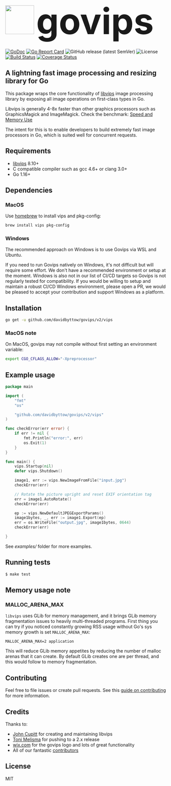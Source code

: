 # <img src="https://raw.githubusercontent.com/davidbyttow/govips/master/assets/SVG/govips.svg" width="90" height="90"> <span style="font-size: 4em;">govips</span>

[![GoDoc](https://godoc.org/github.com/davidbyttow/govips?status.svg)](https://pkg.go.dev/mod/github.com/davidbyttow/govips/v2) [![Go Report Card](https://goreportcard.com/badge/github.com/davidbyttow/govips)](https://goreportcard.com/badge/github.com/davidbyttow/govips) ![GitHub release (latest SemVer)](https://img.shields.io/github/v/release/davidbyttow/govips) ![License](https://img.shields.io/badge/license-MIT-blue.svg) [![Build Status](https://github.com/davidbyttow/govips/workflows/build/badge.svg)](https://github.com/davidbyttow/govips/actions) [![Coverage Status](https://img.shields.io/coveralls/github/davidbyttow/govips)](https://coveralls.io/github/davidbyttow/govips?branch=master)

## A lightning fast image processing and resizing library for Go

This package wraps the core functionality of [libvips](https://github.com/libvips/libvips) image processing library by exposing all image operations on first-class types in Go.

Libvips is generally 4-8x faster than other graphics processors such as GraphicsMagick and ImageMagick. Check the benchmark: [Speed and Memory Use](https://github.com/libvips/libvips/wiki/Speed-and-memory-use)

The intent for this is to enable developers to build extremely fast image processors in Go, which is suited well for concurrent requests.

## Requirements

-   [libvips](https://github.com/libvips/libvips) 8.10+
-   C compatible compiler such as gcc 4.6+ or clang 3.0+
-   Go 1.16+

## Dependencies

### MacOS

Use [homebrew](https://brew.sh/) to install vips and pkg-config:

```bash
brew install vips pkg-config
```

### Windows

The recommended approach on Windows is to use Govips via WSL and Ubuntu.

If you need to run Govips natively on Windows, it's not difficult but will require some effort. We don't have a recommended environment or setup at the moment. Windows is also not in our list of CI/CD targets so Govips is not regularly tested for compatibility. If you would be willing to setup and maintain a robust CI/CD Windows environment, please open a PR, we would be pleased to accept your contribution and support Windows as a platform.

## Installation

```bash
go get -u github.com/davidbyttow/govips/v2/vips
```

### MacOS note

On MacOS, govips may not compile without first setting an environment variable:

```bash
export CGO_CFLAGS_ALLOW="-Xpreprocessor"
```

## Example usage

```go
package main

import (
	"fmt"
	"os"

	"github.com/davidbyttow/govips/v2/vips"
)

func checkError(err error) {
	if err != nil {
		fmt.Println("error:", err)
		os.Exit(1)
	}
}

func main() {
	vips.Startup(nil)
	defer vips.Shutdown()

	image1, err := vips.NewImageFromFile("input.jpg")
	checkError(err)

	// Rotate the picture upright and reset EXIF orientation tag
	err = image1.AutoRotate()
	checkError(err)

	ep := vips.NewDefaultJPEGExportParams()
	image1bytes, _, err := image1.Export(ep)
	err = os.WriteFile("output.jpg", image1bytes, 0644)
	checkError(err)

}
```

See _examples/_ folder for more examples.

## Running tests

```bash
$ make test
```

## Memory usage note
### MALLOC_ARENA_MAX
`libvips` uses GLib for memory management, and it brings GLib memory fragmentation
issues to heavily multi-threaded programs. First thing you can try if you noticed
constantly growing RSS usage without Go's sys memory growth is set `MALLOC_ARENA_MAX`:

```
MALLOC_ARENA_MAX=2 application
```

This will reduce GLib memory appetites by reducing the number of malloc arenas
that it can create. By default GLib creates one are per thread, and this would
follow to memory fragmentation.

## Contributing

Feel free to file issues or create pull requests. See this [guide on contributing](https://github.com/davidbyttow/govips/blob/master/CONTRIBUTING.md) for more information.

## Credits

Thanks to:

-   [John Cupitt](https://github.com/jcupitt) for creating and maintaining libvips
-   [Toni Melisma](https://github.com/tonimelisma) for pushing to a 2.x release
-   [wix.com](https://wix.com/) for the govips logo and lots of great functionality
-   All of our fantastic [contributors](https://github.com/davidbyttow/govips/graphs/contributors)

## License

MIT
